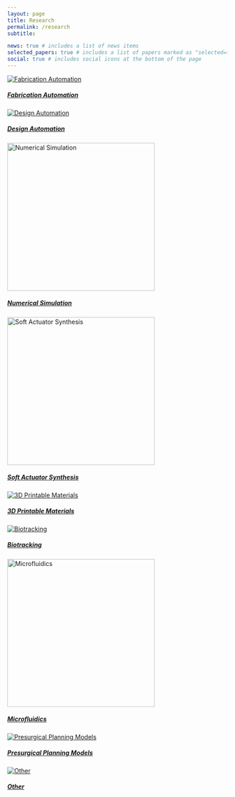 ```yaml
---
layout: page
title: Research
permalink: /research
subtitle: 

news: true # includes a list of news items
selected_papers: true # includes a list of papers marked as "selected={true}"
social: true # includes social icons at the bottom of the page
---
```


<!-- Bootstrap Cards Section -->
<div class="container mt-5">
  <div class="row">
    <div class="col-md-4 mb-4" >
      <a href="/fabrication-automation" class="card">
        <img src="/assets/img/fabrication-automation/fa4.jpg" class="card-img-top" alt="Fabrication Automation">
        <div class="card-body">
          <h5 class="card-title">Fabrication Automation</h5>
        </div>
      </a>
    </div>
    <div class="col-md-4 mb-4">
      <a href="/design-automation" class="card">
        <img src="/assets/img/design-automation/da2.png" class="card-img-top" alt="Design Automation">
        <div class="card-body">
          <h5 class="card-title">Design Automation</h5>
        </div>
      </a>
    </div>
    <div class="col-md-4 mb-4">
      <a href="/numerical-simulation" class="card">
        <img src="/assets/img/numerical-simulation/ns1.png" class="card-img-top" alt="Numerical Simulation" style = "height: 337px;">
        <div class="card-body">
          <h5 class="card-title">Numerical Simulation</h5>
        </div>
      </a>
    </div>
    <div class="col-md-4 mb-4">
      <a href="/soft-actuator-synthesis" class="card">
        <img src="/assets/img/soft-actuator-synthesis/sas1.png" class="card-img-top" alt="Soft Actuator Synthesis" style = "height: 337px;">
        <div class="card-body">
          <h5 class="card-title">Soft Actuator Synthesis</h5>
        </div>
      </a>
    </div>
    <div class="col-md-4 mb-4">
      <a href="/3d-printable-materials" class="card">
          <img src="/assets/img/3d-printable-materials/3d1.png" class="card-img-top" alt="3D Printable Materials">
        <div class="card-body">
          <h5 class="card-title">3D Printable Materials</h5>
        </div>
      </a>
    </div>
    <div class="col-md-4 mb-4">
      <a href="/biotracking" class="card">
        <img src="/assets/img/biotracking/b3.jpg" class="card-img-top" alt="Biotracking">
        <div class="card-body">
          <h5 class="card-title">Biotracking</h5>
        </div>
      </a>
    </div>
    <div class="col-md-4 mb-4">
      <a href="/microfluidics" class="card">
        <img src="/assets/img/7.jpg" class="card-img-top" alt="Microfluidics" style = "height: 337px;">
        <div class="card-body">
          <h5 class="card-title">Microfluidics</h5>
        </div>
      </a>
    </div>
    <div class="col-md-4 mb-4">
        <a href="/presurgical-planning-models" class="card">
        <img src="/assets/img/presurgical-planning-models/ppm1.jpg" class="card-img-top" alt="Presurgical Planning Models">
        <div class="card-body">
          <h5 class="card-title">Presurgical Planning Models</h5>
        </div>
      </a>
    </div>
    <div class="col-md-4 mb-4">
        <a href="/other" class="card">
          <img src="/assets/img/other/o1.jpg" class="card-img-top" alt="Other">
        <div class="card-body">
          <h5 class="card-title">Other</h5>
        </div>
      </a>
    </div>
  </div>
</div>